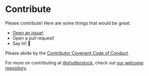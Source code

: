 # Contribute

Please contribute! Here are some things that would be great:
- [Open an issue!](https://github.com/shutterstock/perl-webservice-swigclient/issues/new)
- Open a pull request!
- Say hi! :wave:

Please abide by the [Contributor Covenant Code of Conduct](CODE_OF_CONDUCT.md).

For more on contributing at [@shutterstock](https://github.com/shutterstock), check out [our welcome repository](https://github.com/shutterstock/welcome).
